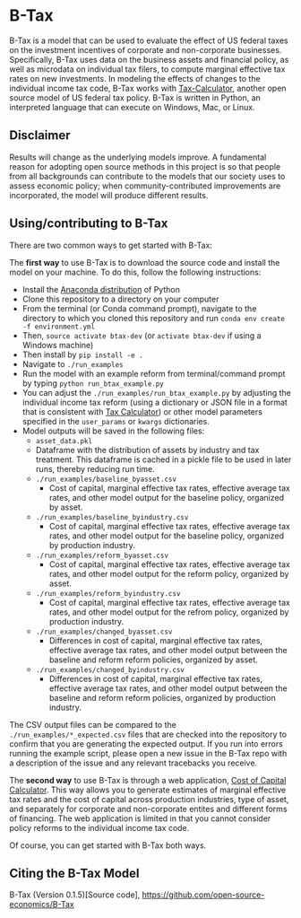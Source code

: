 # B-Tax
B-Tax is a model that can be used to evaluate the effect of US federal taxes on the investment incentives of corporate and non-corporate businesses.  Specifically, B-Tax uses data on the business assets and financial policy, as well as microdata on individual tax filers, to compute marginal effective tax rates on new investments.  In modeling the effects of changes to the individual income tax code, B-Tax works with [Tax-Calculator](https://github.com/open-source-economics/tax-calculator), another open source model of US federal tax policy.  B-Tax is written in Python, an interpreted language that can execute on Windows, Mac, or Linux.

## Disclaimer
Results will change as the underlying models improve. A fundamental reason for adopting open source methods in this project is so that people from all backgrounds can contribute to the models that our society uses to assess economic policy; when community-contributed improvements are incorporated, the model will produce different results.


## Using/contributing to B-Tax

There are two common ways to get started with B-Tax:

The **first way** to use B-Tax is to download the source code and install the model on your machine.  To do this, follow the following instructions:
* Install the [Anaconda distribution](https://www.anaconda.com/distribution/) of Python
* Clone this repository to a directory on your computer
* From the terminal (or Conda command prompt), navigate to the directory to which you cloned this repository and run `conda env create -f environment.yml`
* Then, `source activate btax-dev` (or `activate btax-dev` if using a Windows machine)
* Then install by `pip install -e .`
* Navigate to `./run_examples`
* Run the model with an example reform from terminal/command prompt by typing `python run_btax_example.py`
* You can adjust the `./run_examples/run_btax_example.py` by adjusting the individual income tax reform (using a dictionary or JSON file in a format that is consistent with [Tax Calculator](https://github.com/open-source-economics/Tax-Calculator)) or other model parameters specified in the `user_params` or `kwargs` dictionaries.
* Model outputs will be saved in the following files:
  *  `asset_data.pkl`
    * Dataframe with the distribution of assets by industry and tax treatment.  This dataframe is cached in a pickle file to be used in later runs, thereby reducing run time.
  * `./run_examples/baseline_byasset.csv`
    * Cost of capital, marginal effective tax rates, effective average tax rates, and other model output for the baseline policy, organized by asset.
  * `./run_examples/baseline_byindustry.csv`
    * Cost of capital, marginal effective tax rates, effective average tax rates, and other model output for the baseline policy, organized by production industry.
  * `./run_examples/reform_byasset.csv`
    * Cost of capital, marginal effective tax rates, effective average tax rates, and other model output for the reform policy, organized by asset.
  * `./run_examples/reform_byindustry.csv`
    * Cost of capital, marginal effective tax rates, effective average tax rates, and other model output for the refrom policy, organized by production industry.
  * `./run_examples/changed_byasset.csv`
    * Differences in cost of capital, marginal effective tax rates, effective average tax rates, and other model output between the baseline and reform reform policies, organized by asset.
  * `./run_examples/changed_byindustry.csv`
    * Differences in cost of capital, marginal effective tax rates, effective average tax rates, and other model output between the baseline and reform reform policies, organized by production industry.

The CSV output files can be compared to the `./run_examples/*_expected.csv` files that are checked into the repository to confirm that you are generating the expected output.  If you run into errors running the example script, please open a new issue in the B-Tax repo with a description of the issue and any relevant tracebacks you receive.


The **second way** to use B-Tax is through a web
application, [Cost of Capital Calculator](http://www.ospc.org/ccc).  This way
allows you to generate estimates of marginal effective tax rates and the cost of capital
across production industries, type of asset, and separately for corporate and non-corporate
entites and different forms of financing.  The web application is limited in that you cannot consider policy reforms to the individual income tax code.

Of course, you can get started with B-Tax both ways.

## Citing the B-Tax Model
B-Tax (Version 0.1.5)[Source code], https://github.com/open-source-economics/B-Tax
